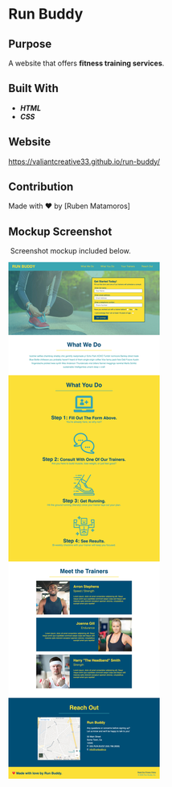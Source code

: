 # Run Buddy

## Purpose 
​A website that offers **fitness training services**.
​
## Built With
* ***HTML***
* ***CSS***

## Website
https://valiantcreative33.github.io/run-buddy/

## Contribution
Made with ❤️ by [Ruben Matamoros] 
​
## Mockup Screenshot 
​
Screenshot mockup included below.

![Run Buddy Landing Page](/assets/images/run-buddy-mock-up.jpg)